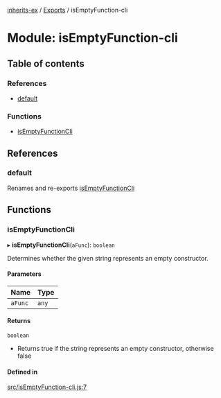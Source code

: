 [inherits-ex](../README.md) / [Exports](../modules.md) / isEmptyFunction-cli

# Module: isEmptyFunction-cli

## Table of contents

### References

- [default](isEmptyFunction_cli.md#default)

### Functions

- [isEmptyFunctionCli](isEmptyFunction_cli.md#isemptyfunctioncli)

## References

### default

Renames and re-exports [isEmptyFunctionCli](isEmptyFunction_cli.md#isemptyfunctioncli)

## Functions

### isEmptyFunctionCli

▸ **isEmptyFunctionCli**(`aFunc`): `boolean`

Determines whether the given string represents an empty constructor.

#### Parameters

| Name | Type |
| :------ | :------ |
| `aFunc` | `any` |

#### Returns

`boolean`

- Returns true if the string represents an empty constructor, otherwise false

#### Defined in

[src/isEmptyFunction-cli.js:7](https://github.com/snowyu/inherits-ex.js/blob/fe6c4cf/src/isEmptyFunction-cli.js#L7)
